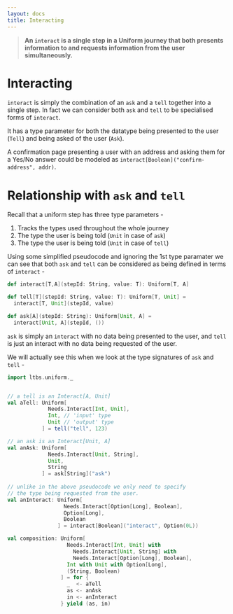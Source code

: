 ```yaml
---
layout: docs
title: Interacting
---
```


> **An `interact` is a single step in a Uniform journey that both presents information to and requests information from the user simultaneously.**

# Interacting

`interact` is simply the combination of an `ask` and a `tell`
together into a single step. In fact we can consider both `ask` and `tell` 
to be specialised forms of `interact`. 

It has a type parameter for both the datatype being presented to the
user (`Tell`) and being asked of the user (`Ask`). 

A confirmation page presenting a user with an address and asking them
for a Yes/No answer could be modeled as
`interact[Boolean]("confirm-address", addr)`.

# Relationship with `ask` and `tell`

Recall that a uniform step has three type parameters - 

1. Tracks the types used throughout the whole journey
2. The type the user is being told (`Unit` in case of `ask`)
3. The type the user is being told (`Unit` in case of `tell`)

Using some simplified pseudocode and ignoring the 1st type paramater
we can see that both `ask` and `tell`
can be considered as being defined in terms of `interact` -

```scala
def interact[T,A](stepId: String, value: T): Uniform[T, A]

def tell[T](stepId: String, value: T): Uniform[T, Unit] = 
  interact[T, Unit](stepId, value)

def ask[A](stepId: String): Uniform[Unit, A] = 
  interact[Unit, A](stepId, ())
```

`ask` is simply an `interact` with no data being presented to the
user, and `tell` is just an interact with no data being requested of
the user.

We will actually see this when we look at the type signatures of `ask`
and `tell` -

```scala mdoc:silent
import ltbs.uniform._


// a tell is an Interact[A, Unit]
val aTell: Uniform[
             Needs.Interact[Int, Unit], 
             Int, // 'input' type
             Unit // 'output' type
           ] = tell("tell", 123)

// an ask is an Interact[Unit, A]
val anAsk: Uniform[
             Needs.Interact[Unit, String], 
             Unit, 
             String
           ] = ask[String]("ask")
  
// unlike in the above pseudocode we only need to specify
// the type being requested from the user.
val anInteract: Uniform[
                  Needs.Interact[Option[Long], Boolean], 
                  Option[Long], 
                  Boolean
                ] = interact[Boolean]("interact", Option(0L))

val composition: Uniform[
                   Needs.Interact[Int, Unit] with 
                     Needs.Interact[Unit, String] with 
                     Needs.Interact[Option[Long], Boolean], 
                   Int with Unit with Option[Long], 
                   (String, Boolean)
                 ] = for {
                   _  <- aTell
                   as <- anAsk
                   in <- anInteract
                 } yield (as, in)
```
